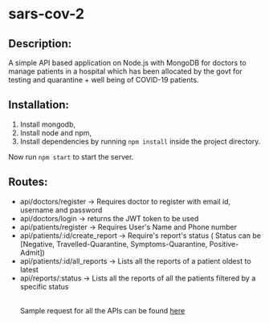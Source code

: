 # sars-cov-2

<h2>Description:</h2>
A simple API based application on Node.js with MongoDB for doctors to manage patients in a hospital which has been allocated by the govt for testing and quarantine + well being of COVID-19 patients.


<h2>Installation:</h2>

1. Install mongodb,
2. Install node and npm,
3. Install dependencies by running `npm install` inside the project directory.

Now run `npm start` to start the server.

<h2>Routes:</h2>
<ul>
  <li> api/doctors/register → Requires doctor to register with email id, username and password </li>
  <li> api/doctors/login → returns the JWT token to be used </li>
  <li> api/patients/register → Requires User's Name and Phone number </li>
  <li> api/patients/:id/create_report → Require's report's status ( Status can be [Negative, Travelled-Quarantine,
       Symptoms-Quarantine, Positive-Admit]) </li>
  <li> api/patients/:id/all_reports → Lists all the reports of a patient oldest to latest </li>
  <li> api/reports/:status → Lists all the reports of all the patients filtered by a specific
       status </li>
  
  <br>
  <p>Sample request for all the APIs can be found <a href="https://www.getpostman.com/collections/b4da973633d541920628">here</a></p>

